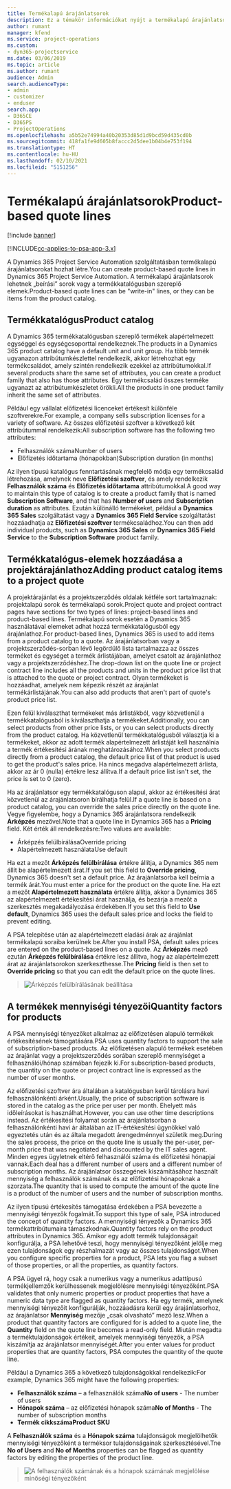 ```yaml
---
title: Termékalapú árajánlatsorok
description: Ez a témakör információkat nyújt a termékalapú árajánlatsorokról.
author: rumant
manager: kfend
ms.service: project-operations
ms.custom:
- dyn365-projectservice
ms.date: 03/06/2019
ms.topic: article
ms.author: rumant
audience: Admin
search.audienceType:
- admin
- customizer
- enduser
search.app:
- D365CE
- D365PS
- ProjectOperations
ms.openlocfilehash: a5b52e74994a40b20353d85d1d9bcd59d435cd0b
ms.sourcegitcommit: 418fa1fe9d605b8faccc2d5dee1b04b4e753f194
ms.translationtype: HT
ms.contentlocale: hu-HU
ms.lasthandoff: 02/10/2021
ms.locfileid: "5151256"
---
```

# <a name="product-based-quote-lines"></a><span data-ttu-id="ac9e3-103">Termékalapú árajánlatsorok</span><span class="sxs-lookup"><span data-stu-id="ac9e3-103">Product-based quote lines</span></span>

[!include [banner](../includes/psa-now-project-operations.md)]

[!INCLUDE[cc-applies-to-psa-app-3.x](../includes/cc-applies-to-psa-app-3x.md)]


<span data-ttu-id="ac9e3-104">A Dynamics 365 Project Service Automation szolgáltatásban termékalapú árajánlatsorokat hozhat létre.</span><span class="sxs-lookup"><span data-stu-id="ac9e3-104">You can create product-based quote lines in Dynamics 365 Project Service Automation.</span></span> <span data-ttu-id="ac9e3-105">A termékalapú árajánlatsorok lehetnek „beírási” sorok vagy a termékkatalógusban szereplő elemek.</span><span class="sxs-lookup"><span data-stu-id="ac9e3-105">Product-based quote lines can be "write-in" lines, or they can be items from the product catalog.</span></span>

## <a name="product-catalog"></a><span data-ttu-id="ac9e3-106">Termékkatalógus</span><span class="sxs-lookup"><span data-stu-id="ac9e3-106">Product catalog</span></span>

<span data-ttu-id="ac9e3-107">A Dynamics 365 termékkatalógusban szereplő termékek alapértelmezett egységgel és egységcsoporttal rendelkeznek.</span><span class="sxs-lookup"><span data-stu-id="ac9e3-107">The products in a Dynamics 365 product catalog have a default unit and unit group.</span></span> <span data-ttu-id="ac9e3-108">Ha több termék ugyanazon attribútumkészlettel rendelkezik, akkor létrehozhat egy termékcsaládot, amely szintén rendelkezik ezekkel az attribútumokkal.</span><span class="sxs-lookup"><span data-stu-id="ac9e3-108">If several products share the same set of attributes, you can create a product family that also has those attributes.</span></span> <span data-ttu-id="ac9e3-109">Egy termékcsalád összes terméke ugyanazt az attribútumkészletet örökli.</span><span class="sxs-lookup"><span data-stu-id="ac9e3-109">All the products in one product family inherit the same set of attributes.</span></span>

<span data-ttu-id="ac9e3-110">Például egy vállalat előfizetési licenceket értékesít különféle szoftverekre.</span><span class="sxs-lookup"><span data-stu-id="ac9e3-110">For example, a company sells subscription licenses for a variety of software.</span></span> <span data-ttu-id="ac9e3-111">Az összes előfizetési szoftver a következő két attribútummal rendelkezik:</span><span class="sxs-lookup"><span data-stu-id="ac9e3-111">All subscription software has the following two attributes:</span></span>

- <span data-ttu-id="ac9e3-112">Felhasználók száma</span><span class="sxs-lookup"><span data-stu-id="ac9e3-112">Number of users</span></span> 
- <span data-ttu-id="ac9e3-113">Előfizetés időtartama (hónapokban)</span><span class="sxs-lookup"><span data-stu-id="ac9e3-113">Subscription duration (in months)</span></span>

<span data-ttu-id="ac9e3-114">Az ilyen típusú katalógus fenntartásának megfelelő módja egy termékcsalád létrehozása, amelynek neve **Előfizetési szoftver**, és amely rendelkezik **Felhasználók száma** és **Előfizetés időtartama** attribútumokkal.</span><span class="sxs-lookup"><span data-stu-id="ac9e3-114">A good way to maintain this type of catalog is to create a product family that is named **Subscription Software**, and that has **Number of users** and **Subscription duration** as attributes.</span></span> <span data-ttu-id="ac9e3-115">Ezután különálló termékeket, például a **Dynamics 365 Sales** szolgáltatást vagy a **Dynamics 365 Field Service** szolgáltatást hozzáadhatja az **Előfizetési szoftver** termékcsaládhoz.</span><span class="sxs-lookup"><span data-stu-id="ac9e3-115">You can then add individual products, such as **Dynamics 365 Sales** or **Dynamics 365 Field Service** to the **Subscription Software** product family.</span></span>

## <a name="adding-product-catalog-items-to-a-project-quote"></a><span data-ttu-id="ac9e3-116">Termékkatalógus-elemek hozzáadása a projektárajánlathoz</span><span class="sxs-lookup"><span data-stu-id="ac9e3-116">Adding product catalog items to a project quote</span></span>

<span data-ttu-id="ac9e3-117">A projektárajánlat és a projektszerződés oldalak kétféle sort tartalmaznak: projektalapú sorok és termékalapú sorok.</span><span class="sxs-lookup"><span data-stu-id="ac9e3-117">Project quote and project contract pages have sections for two types of lines: project-based lines and product-based lines.</span></span> <span data-ttu-id="ac9e3-118">Termékalapú sorok esetén a Dynamics 365 használatával elemeket adhat hozzá termékkatalógusból egy árajánlathoz.</span><span class="sxs-lookup"><span data-stu-id="ac9e3-118">For product-based lines, Dynamics 365 is used to add items from a product catalog to a quote.</span></span> <span data-ttu-id="ac9e3-119">Az árajánlatsorban vagy a projektszerződés-sorban lévő legördülő lista tartalmazza az összes terméket és egységet a termék árlistájában, amelyet csatolt az árajánlathoz vagy a projektszerződéshez.</span><span class="sxs-lookup"><span data-stu-id="ac9e3-119">The drop-down list on the quote line or project contract line includes all the products and units in the product price list that is attached to the quote or project contract.</span></span> <span data-ttu-id="ac9e3-120">Olyan termékeket is hozzáadhat, amelyek nem képezik részét az árajánlat termékárlistájának.</span><span class="sxs-lookup"><span data-stu-id="ac9e3-120">You can also add products that aren't part of quote's product price list.</span></span>

<span data-ttu-id="ac9e3-121">Ezen felül kiválaszthat termékeket más árlistákból, vagy közvetlenül a termékkatalógusból is kiválaszthatja a termékeket.</span><span class="sxs-lookup"><span data-stu-id="ac9e3-121">Additionally, you can select products from other price lists, or you can select products directly from the product catalog.</span></span> <span data-ttu-id="ac9e3-122">Ha közvetlenül termékkatalógusból választja ki a termékeket, akkor az adott termék alapértelmezett árlistáját kell használnia a termék értékesítési árának meghatározásához.</span><span class="sxs-lookup"><span data-stu-id="ac9e3-122">When you select products directly from a product catalog, the default price list of that product is used to get the product's sales price.</span></span> <span data-ttu-id="ac9e3-123">Ha nincs megadva alapértelmezett árlista, akkor az ár 0 (nulla) értékre lesz állítva.</span><span class="sxs-lookup"><span data-stu-id="ac9e3-123">If a default price list isn't set, the price is set to 0 (zero).</span></span>

<span data-ttu-id="ac9e3-124">Ha az árajánlatsor egy termékkatalóguson alapul, akkor az értékesítési árat közvetlenül az árajánlatsoron bírálhatja felül.</span><span class="sxs-lookup"><span data-stu-id="ac9e3-124">If a quote line is based on a product catalog, you can override the sales price directly on the quote line.</span></span> <span data-ttu-id="ac9e3-125">Vegye figyelembe, hogy a Dynamics 365 árajánlatsora rendelkezik **Árképzés** mezővel.</span><span class="sxs-lookup"><span data-stu-id="ac9e3-125">Note that a quote line in Dynamics 365 has a **Pricing** field.</span></span> <span data-ttu-id="ac9e3-126">Két érték áll rendelkezésre:</span><span class="sxs-lookup"><span data-stu-id="ac9e3-126">Two values are available:</span></span>

- <span data-ttu-id="ac9e3-127">Árképzés felülbírálása</span><span class="sxs-lookup"><span data-stu-id="ac9e3-127">Override pricing</span></span>  
- <span data-ttu-id="ac9e3-128">Alapértelmezett használata</span><span class="sxs-lookup"><span data-stu-id="ac9e3-128">Use default</span></span>

<span data-ttu-id="ac9e3-129">Ha ezt a mezőt **Árképzés felülbírálása** értékre állítja, a Dynamics 365 nem állít be alapértelmezett árat.</span><span class="sxs-lookup"><span data-stu-id="ac9e3-129">If you set this field to **Override pricing**, Dynamics 365 doesn't set a default price.</span></span> <span data-ttu-id="ac9e3-130">Az árajánlatsorba kell beírnia a termék árát.</span><span class="sxs-lookup"><span data-stu-id="ac9e3-130">You must enter a price for the product on the quote line.</span></span> <span data-ttu-id="ac9e3-131">Ha ezt a mezőt **Alapértelmezett használata** értékre állítja, akkor a Dynamics 365 az alapértelmezett értékesítési árat használja, és bezárja a mezőt a szerkesztés megakadályozása érdekében.</span><span class="sxs-lookup"><span data-stu-id="ac9e3-131">If you set this field to **Use default**, Dynamics 365 uses the default sales price and locks the field to prevent editing.</span></span>

<span data-ttu-id="ac9e3-132">A PSA telepítése után az alapértelmezett eladási árak az árajánlat termékalapú soraiba kerülnek be.</span><span class="sxs-lookup"><span data-stu-id="ac9e3-132">After you install PSA, default sales prices are entered on the product-based lines on a quote.</span></span> <span data-ttu-id="ac9e3-133">Az **Árképzés** mező ezután **Árképzés felülbírálása** értékre lesz állítva, hogy az alapértelmezett árat az árajánlatsorokon szerkeszthesse.</span><span class="sxs-lookup"><span data-stu-id="ac9e3-133">The **Pricing** field is then set to **Override pricing** so that you can edit the default price on the quote lines.</span></span>

> ![Árképzés felülbírálásának beállítása](media/basic-guide-10.png)
 
## <a name="quantity-factors-for-products"></a><span data-ttu-id="ac9e3-135">A termékek mennyiségi tényezői</span><span class="sxs-lookup"><span data-stu-id="ac9e3-135">Quantity factors for products</span></span>

<span data-ttu-id="ac9e3-136">A PSA mennyiségi tényezőket alkalmaz az előfizetésen alapuló termékek értékesítésének támogatására.</span><span class="sxs-lookup"><span data-stu-id="ac9e3-136">PSA uses quantity factors to support the sale of subscription-based products.</span></span> <span data-ttu-id="ac9e3-137">Az előfizetésen alapuló termékek esetében az árajánlat vagy a projektszerződés sorában szereplő mennyiséget a felhasználói/hónap számában fejezik ki.</span><span class="sxs-lookup"><span data-stu-id="ac9e3-137">For subscription-based products, the quantity on the quote or project contract line is expressed as the number of user months.</span></span>

<span data-ttu-id="ac9e3-138">Az előfizetési szoftver ára általában a katalógusban kerül tárolásra havi felhasználónkénti árként.</span><span class="sxs-lookup"><span data-stu-id="ac9e3-138">Usually, the price of subscription software is stored in the catalog as the price per user per month.</span></span> <span data-ttu-id="ac9e3-139">Ehelyett más időleírásokat is használhat.</span><span class="sxs-lookup"><span data-stu-id="ac9e3-139">However, you can use other time descriptions instead.</span></span> <span data-ttu-id="ac9e3-140">Az értékesítési folyamat során az árajánlatsorban a felhasználónkénti havi ár általában az IT-értékesítési ügynökkel való egyeztetés után és az általa megadott árengedménnyel születik meg.</span><span class="sxs-lookup"><span data-stu-id="ac9e3-140">During the sales process, the price on the quote line is usually the per-user, per-month price that was negotiated and discounted by the IT sales agent.</span></span> <span data-ttu-id="ac9e3-141">Minden egyes ügyletnek eltérő felhasználói száma és előfizetési hónapjai vannak.</span><span class="sxs-lookup"><span data-stu-id="ac9e3-141">Each deal has a different number of users and a different number of subscription months.</span></span> <span data-ttu-id="ac9e3-142">Az árajánlatsor összegének kiszámításához használt mennyiség a felhasználók számának és az előfizetési hónapoknak a szorzata.</span><span class="sxs-lookup"><span data-stu-id="ac9e3-142">The quantity that is used to compute the amount of the quote line is a product of the number of users and the number of subscription months.</span></span>

<span data-ttu-id="ac9e3-143">Az ilyen típusú értékesítés támogatása érdekében a PSA bevezette a mennyiségi tényezők fogalmát.</span><span class="sxs-lookup"><span data-stu-id="ac9e3-143">To support this type of sale, PSA introduced the concept of quantity factors.</span></span> <span data-ttu-id="ac9e3-144">A mennyiségi tényezők a Dynamics 365 termékattribútumaira támaszkodnak.</span><span class="sxs-lookup"><span data-stu-id="ac9e3-144">Quantity factors rely on the product attributes in Dynamics 365.</span></span> <span data-ttu-id="ac9e3-145">Amikor egy adott termék tulajdonságait konfigurálja, a PSA lehetővé teszi, hogy mennyiségi tényezőként jelölje meg ezen tulajdonságok egy részhalmazát vagy az összes tulajdonságot.</span><span class="sxs-lookup"><span data-stu-id="ac9e3-145">When you configure specific properties for a product, PSA lets you flag a subset of those properties, or all the properties, as quantity factors.</span></span>

<span data-ttu-id="ac9e3-146">A PSA ügyel rá, hogy csak a numerikus vagy a numerikus adattípusú termékjellemzők kerülhessenek megjelölésre mennyiségi tényezőként.</span><span class="sxs-lookup"><span data-stu-id="ac9e3-146">PSA validates that only numeric properties or product properties that have a numeric data type are flagged as quantity factors.</span></span> <span data-ttu-id="ac9e3-147">Ha egy termék, amelynek mennyiségi tényezőit konfigurálják, hozzáadásra kerül egy árajánlatsorhoz, az árajánlatsor **Mennyiség** mezője „csak olvasható” mező lesz.</span><span class="sxs-lookup"><span data-stu-id="ac9e3-147">When a product that quantity factors are configured for is added to a quote line, the **Quantity** field on the quote line becomes a read-only field.</span></span> <span data-ttu-id="ac9e3-148">Miután megadta a terméktulajdonságok értékeit, amelyek mennyiségi tényezők, a PSA kiszámítja az árajánlatsor mennyiségét.</span><span class="sxs-lookup"><span data-stu-id="ac9e3-148">After you enter values for product properties that are quantity factors, PSA computes the quantity of the quote line.</span></span>

<span data-ttu-id="ac9e3-149">Például a Dynamics 365 a következő tulajdonságokkal rendelkezik:</span><span class="sxs-lookup"><span data-stu-id="ac9e3-149">For example, Dynamics 365 might have the following properties:</span></span> 

- <span data-ttu-id="ac9e3-150">**Felhasználók száma** – a felhasználók száma</span><span class="sxs-lookup"><span data-stu-id="ac9e3-150">**No of users** - The number of users</span></span> 
- <span data-ttu-id="ac9e3-151">**Hónapok száma** – az előfizetési hónapok száma</span><span class="sxs-lookup"><span data-stu-id="ac9e3-151">**No of Months** - The number of subscription months</span></span>
- <span data-ttu-id="ac9e3-152">**Termék cikkszáma**</span><span class="sxs-lookup"><span data-stu-id="ac9e3-152">**Product SKU**</span></span> 

<span data-ttu-id="ac9e3-153">A **Felhasználók száma** és a **Hónapok száma** tulajdonságok megjelölhetők mennyiségi tényezőként a terméksor tulajdonságainak szerkesztésével.</span><span class="sxs-lookup"><span data-stu-id="ac9e3-153">Tne **No of Users** and **No of Months** properties can be flagged as quantity factors by editing the properties of the product line.</span></span> 

> ![A felhasználók számának és a hónapok számának megjelölése minőségi tényezőként](media/basic-guide-11.png)
 
